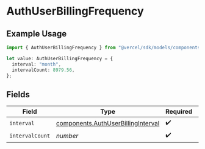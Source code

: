 # AuthUserBillingFrequency

## Example Usage

```typescript
import { AuthUserBillingFrequency } from "@vercel/sdk/models/components";

let value: AuthUserBillingFrequency = {
  interval: "month",
  intervalCount: 8979.56,
};
```

## Fields

| Field                                                                                    | Type                                                                                     | Required                                                                                 | Description                                                                              |
| ---------------------------------------------------------------------------------------- | ---------------------------------------------------------------------------------------- | ---------------------------------------------------------------------------------------- | ---------------------------------------------------------------------------------------- |
| `interval`                                                                               | [components.AuthUserBillingInterval](../../models/components/authuserbillinginterval.md) | :heavy_check_mark:                                                                       | N/A                                                                                      |
| `intervalCount`                                                                          | *number*                                                                                 | :heavy_check_mark:                                                                       | N/A                                                                                      |